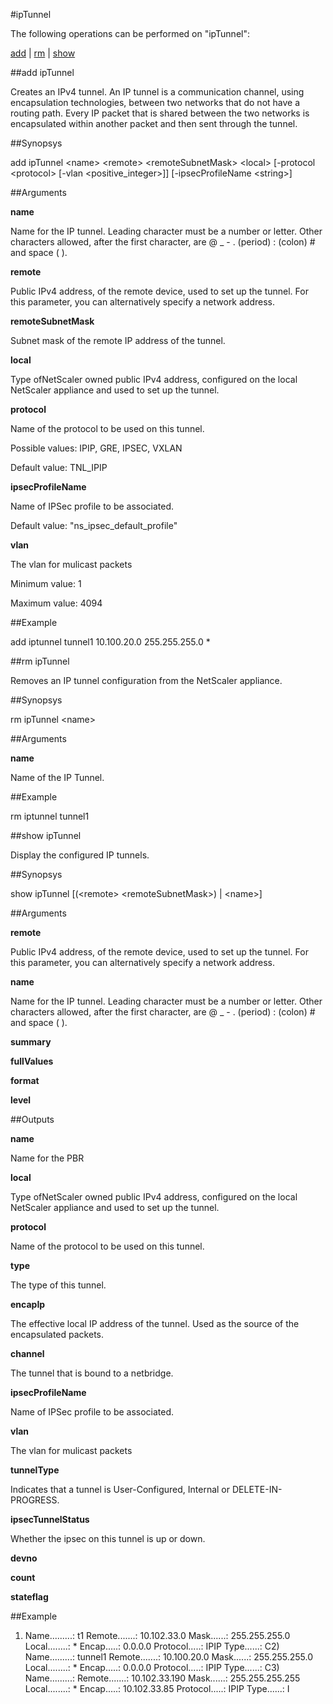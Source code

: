 #ipTunnel

The following operations can be performed on "ipTunnel":


[add](#add-iptunnel) | [rm](#rm-iptunnel) | [show](#show-iptunnel)

##add ipTunnel

Creates an IPv4 tunnel. An IP tunnel is a communication channel, using encapsulation technologies, between two networks that do not have a routing path. Every IP packet that is shared between the two networks is encapsulated within another packet and then sent through the tunnel.


##Synopsys

add ipTunnel &lt;name> &lt;remote> &lt;remoteSubnetMask> &lt;local> [-protocol &lt;protocol>  [-vlan &lt;positive_integer>]] [-ipsecProfileName &lt;string>]


##Arguments

<b>name</b>
Name for the IP tunnel. Leading character must be a number or letter. Other characters allowed, after the first character, are @ _ - . (period) : (colon) # and space ( ).

<b>remote</b>
Public IPv4 address, of the remote device, used to set up the tunnel. For this parameter, you can alternatively specify a network address.

<b>remoteSubnetMask</b>
Subnet mask of the remote IP address of the tunnel.

<b>local</b>
Type ofNetScaler owned public IPv4 address, configured on the local NetScaler appliance and used to set up the tunnel.

<b>protocol</b>
Name of the protocol to be used on this tunnel.
Possible values: IPIP, GRE, IPSEC, VXLAN
Default value: TNL_IPIP

<b>ipsecProfileName</b>
Name of IPSec profile to be associated.
Default value: "ns_ipsec_default_profile"

<b>vlan</b>
The vlan for mulicast packets
Minimum value: 1
Maximum value: 4094



##Example

add iptunnel tunnel1 10.100.20.0 255.255.255.0 *

##rm ipTunnel

Removes an IP tunnel configuration from the NetScaler appliance.


##Synopsys

rm ipTunnel &lt;name>


##Arguments

<b>name</b>
Name of the IP Tunnel.



##Example

rm iptunnel tunnel1

##show ipTunnel

Display the configured IP tunnels.


##Synopsys

show ipTunnel [(&lt;remote>  &lt;remoteSubnetMask>) | &lt;name>]


##Arguments

<b>remote</b>
Public IPv4 address, of the remote device, used to set up the tunnel. For this parameter, you can alternatively specify a network address.

<b>name</b>
Name for the IP tunnel. Leading character must be a number or letter. Other characters allowed, after the first character, are @ _ - . (period) : (colon) # and space ( ).

<b>summary</b>

<b>fullValues</b>

<b>format</b>

<b>level</b>



##Outputs

<b>name</b>
Name for the PBR

<b>local</b>
Type ofNetScaler owned public IPv4 address, configured on the local NetScaler appliance and used to set up the tunnel.

<b>protocol</b>
Name of the protocol to be used on this tunnel.

<b>type</b>
The type of this tunnel.

<b>encapIp</b>
The effective local IP address of the tunnel. Used as the source of the encapsulated packets.

<b>channel</b>
The tunnel that is bound to a netbridge.

<b>ipsecProfileName</b>
Name of IPSec profile to be associated.

<b>vlan</b>
The vlan for mulicast packets

<b>tunnelType</b>
Indicates that a tunnel is User-Configured, Internal or DELETE-IN-PROGRESS.

<b>ipsecTunnelStatus</b>
Whether the ipsec on this tunnel is up or down.

<b>devno</b>

<b>count</b>

<b>stateflag</b>



##Example

1)  Name.........:  t1    Remote.......:     10.102.33.0   Mask......:   255.255.255.0    Local........:               *   Encap.....:         0.0.0.0    Protocol.....:            IPIP   Type......:               C2)  Name.........:  tunnel1    Remote.......:     10.100.20.0   Mask......:   255.255.255.0    Local........:               *   Encap.....:         0.0.0.0    Protocol.....:            IPIP   Type......:               C3)  Name.........:    Remote.......:   10.102.33.190   Mask......: 255.255.255.255    Local........:               *   Encap.....:    10.102.33.85    Protocol.....:            IPIP   Type......:               I

